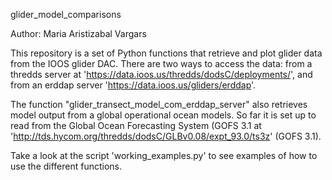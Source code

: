 glider_model_comparisons

Author: Maria Aristizabal Vargars

This repository is a set of Python functions that retrieve and plot glider data 
from the IOOS glider DAC. There are two ways to access the data: 
from a thredds server at 'https://data.ioos.us/thredds/dodsC/deployments/', 
and from an erddap server 'https://data.ioos.us/gliders/erddap'. 

The function "glider_transect_model_com_erddap_server" also retrieves model 
output from a global operational ocean models. So far it is set up to read from 
the Global Ocean Forecasting System 
(GOFS 3.1 at 'http://tds.hycom.org/thredds/dodsC/GLBv0.08/expt_93.0/ts3z' 
(GOFS 3.1).

Take a look at the script 'working_examples.py' to see examples of how to use 
the different functions.
